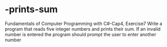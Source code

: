 # -prints-sum
Fundamentals of Computer Programming with C#-Cap4, Exercise7
Write a program that reads five integer numbers and prints their
sum. If an invalid number is entered the program should prompt the user
to enter another number
